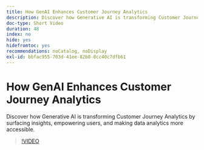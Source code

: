 ```yaml
---
title: How GenAI Enhances Customer Journey Analytics
description: Discover how Generative AI is transforming Customer Journey Analytics by surfacing insights, empowering users, and making data analytics more accessible.
doc-type: Short Video
duration: 48
index: no
hide: yes
hidefromtoc: yes
recommendations: noCatalog, noDisplay
exl-id: bbfac955-703d-41ee-82b8-8cc40c7dfb61
---
```

# How GenAI Enhances Customer Journey Analytics

Discover how Generative AI is transforming Customer Journey Analytics by surfacing insights, empowering users, and making data analytics more accessible.

<!-- 62_S106_3442453_47_how-genai-enhances-customer-journey-analytics -->
>[!VIDEO](https://video.tv.adobe.com/v/3458377/?learn=on&enablevpops=true)
